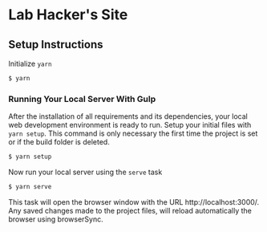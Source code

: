 # Lab Hacker's Site

## Setup Instructions

Initialize `yarn`

```bash
$ yarn
```

### Running Your Local Server With Gulp

After the installation of all requirements and its dependencies, your local web development environment is ready to run. Setup your initial files with `yarn setup`. This command is only necessary the first time the project is set or if the build folder is deleted.

```bash
$ yarn setup
```

Now run your local server using the `serve` task

```bash
$ yarn serve
```

This task will open the browser window with the URL http://localhost:3000/. Any saved changes made to the project files, will reload automatically the browser using browserSync.

